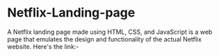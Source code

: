 # Netflix-Landing-page

A Netflix landing page made using HTML, CSS, and JavaScript is a web page that emulates the design and functionality of the actual Netflix website. 
Here's the link:-

